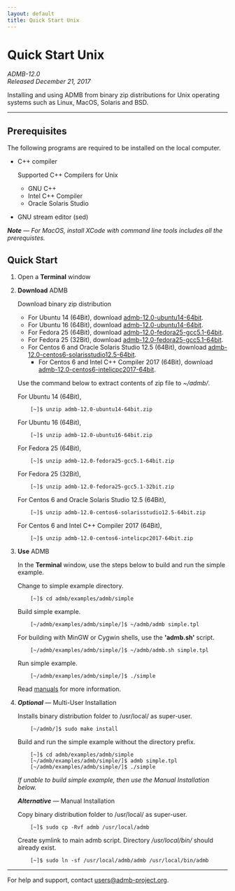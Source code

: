 ```yaml
---
layout: default
title: Quick Start Unix
---
```


Quick Start Unix
================

*ADMB-12.0*  
*Released December 21, 2017*  

Installing and using ADMB from binary zip distributions for Unix operating systems such as Linux, MacOS, Solaris and BSD.

---

Prerequisites
-------------

The following programs are required to be installed on the local computer.

* C++ compiler

  Supported C++ Compilers for Unix

  * GNU C++
  * Intel C++ Compiler
  * Oracle Solaris Studio
            

* GNU stream editor (sed)

_**Note** &mdash; For MacOS, install XCode with command line tools includes all the prerequistes._

Quick Start
-----------

1. Open a **Terminal** window

2. **Download** ADMB

   Download binary zip distribution

   * For Ubuntu 14 (64Bit), download [admb-12.0-ubuntu14-64bit](https://github.com/admb-project/admb/releases/download/admb-12.0/admb-12.0-ubuntu14-64bit.zip).
   * For Ubuntu 16 (64Bit), download [admb-12.0-ubuntu14-64bit](https://github.com/admb-project/admb/releases/download/admb-12.0/admb-12.0-ubuntu16-64bit.zip).
   * For Fedora 25 (64Bit), download [admb-12.0-fedora25-gcc5.1-64bit](https://github.com/admb-project/admb/releases/download/admb-12.0/admb-12.0-fedora25-gcc5.1-64bit.zip).
   * For Fedora 25 (32Bit), download [admb-12.0-fedora25-gcc5.1-64bit](https://github.com/admb-project/admb/releases/download/admb-12.0/admb-12.0-fedora25-gcc5.1-32bit.zip).
   * For Centos 6 and Oracle Solaris Studio 12.5 (64Bit), download [admb-12.0-centos6-solarisstudio12.5-64bit](https://github.com/admb-project/admb/releases/download/admb-12.0/admb-12.0-centos6-solarisstudio12.5-64bit.zip).
       * For Centos 6 and Intel C++ Compiler 2017 (64Bit), download [admb-12.0-centos6-intelicpc2017-64bit](https://github.com/admb-project/admb/releases/download/admb-12.0/admb-12.0-centos6-intelicpc2017-64bit.zip).   

   Use the command below to extract contents of zip file to _~/admb/_. 

   For Ubuntu 14 (64Bit),

           [~]$ unzip admb-12.0-ubuntu14-64bit.zip

   For Ubuntu 16 (64Bit),

           [~]$ unzip admb-12.0-ubuntu16-64bit.zip

   For Fedora 25 (64Bit),

           [~]$ unzip admb-12.0-fedora25-gcc5.1-64bit.zip

   For Fedora 25 (32Bit),

           [~]$ unzip admb-12.0-fedora25-gcc5.1-32bit.zip

   For Centos 6 and Oracle Solaris Studio 12.5 (64Bit),

           [~]$ unzip admb-12.0-centos6-solarisstudio12.5-64bit.zip

   For Centos 6 and Intel C++ Compiler 2017 (64Bit),

           [~]$ unzip admb-12.0-centos6-intelicpc2017-64bit.zip

3. **Use** ADMB

   In the **Terminal** window, use the steps below to build and run the simple example.

   Change to simple example directory.       

           [~]$ cd admb/examples/admb/simple

   Build simple example.

           [~/admb/examples/admb/simple/]$ ~/admb/admb simple.tpl

   For building with MinGW or Cygwin shells, use the **'admb.sh'** script.

           [~/admb/examples/admb/simple/]$ ~/admb/admb.sh simple.tpl

   Run simple example.

           [~/admb/examples/admb/simple/]$ ./simple

   Read [manuals](https://github.com/admb-project/admb/releases/tag/admb-12.0/) for more information.

4. _**Optional**_ &mdash; Multi-User Installation    

   Installs binary distribution folder to /usr/local/ as super-user.

           [~/admb/]$ sudo make install

   Build and run the simple example without the directory prefix.

           [~]$ cd admb/examples/admb/simple
           [~/admb/examples/admb/simple/]$ admb simple.tpl
           [~/admb/examples/admb/simple/]$ ./simple

   _If unable to build simple example, then use the Manual Installation below._

   _**Alternative**_ &mdash; Manual Installation    

   Copy binary distribution folder to /usr/local/ as super-user.

           [~]$ sudo cp -Rvf admb /usr/local/admb

   Create symlink to main admb script.  Directory _/usr/local/bin/_ should already exist.

           [~]$ sudo ln -sf /usr/local/admb/admb /usr/local/bin/admb

--------------------------------------------------------------------------------
For help and support, contact <users@admb-project.org>.
